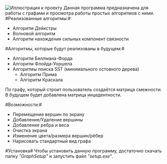 ![Иллюстрация к проекту](https://github.com/fm1ck3y/GraphEditor/Graph/illustration.png)
Данная программа предназначена для работы с графами и просмотра работы простых алгоритмов с ними.
#Реализованные алгоритмы:#
 - Алгоритм Дейкстры
 - Волновой алгоритм
 - Алгоритм нахождения сильных компонент связности

#Алгоритмы, которые будут реализованы в будущем:#
 - Алгоритм Беллмана-Форда
 - Алгоритм Флойда-Уоршела
 - Алгоритмы поиска SST (минимального остовного дерева) 
   * Алгоритм Прима
   * Алгоритм Краскала

По графу, который строит пользователь создаётся матрица смежности. 
В будущем будет добавлена матрица инцедентности.

#Возможности:#
 - Перемещение вершин по экрану
 - Добавление/Удаление вершины
 - Добавление ребра и веса
 - Очистка экрана
 - Изменение цвета/размера вершин/рёбер
 - Нарисовать стандартный вид графа

#Установка#
Чтобы установить данную программу, достаточно скачать папку *"GraphSetup"* и запустить файл *"setup.exe"*.

